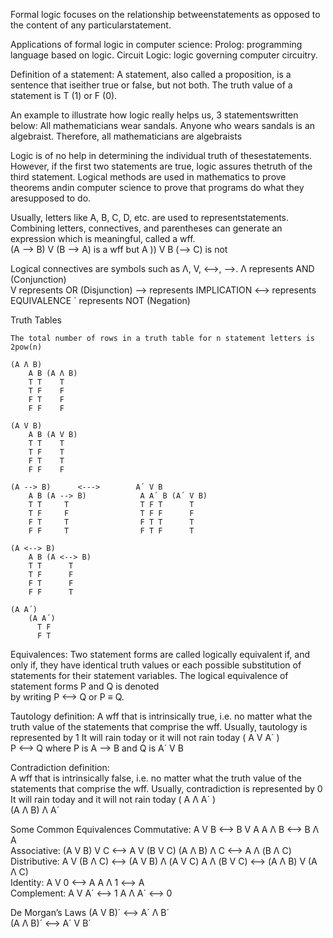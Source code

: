 Formal logic focuses on the relationship betweenstatements as opposed to the content of any particularstatement.

Applications of formal logic in computer science:
	Prolog: programming language based on logic.
	Circuit Logic: logic governing computer circuitry.

Definition of a statement:
	A statement, also called a proposition, is a sentence that iseither true or false, but not both.
	The truth value of a statement is T (1) or F (0).

An example to illustrate how logic really helps us, 3 statementswritten below: 
	All mathematicians wear sandals. 
	Anyone who wears sandals is an algebraist. 
	Therefore, all mathematicians are algebraists

Logic is of no help in determining the individual truth of thesestatements. However, if the first two statements are true, logic assures thetruth of the third statement. Logical methods are used in mathematics to prove theorems andin computer science to prove that programs do what they aresupposed to do.

Usually, letters like A, B, C, D, etc. are used to representstatements.
	Combining letters, connectives, and parentheses can generate an expression which is meaningful, called a wff.  
		(A --> B) V (B --> A) is a wff but A )) V B (--> C) is not

Logical connectives are symbols such as Λ, V, <-->, -->.
	Λ represents AND (Conjunction)	
	V represents OR (Disjunction)
	--> represents IMPLICATION
	<--> represents EQUIVALENCE
	´ represents NOT (Negation)

Truth Tables

	The total number of rows in a truth table for n statement letters is 2pow(n)

	(A Λ B)
		A B (A Λ B)
		T T    T
		T F    F
		F T    F
		F F    F

	(A V B)
		A B (A V B)
		T T    T
		T F    T
		F T    T
		F F    F
	
	(A --> B)      <--->        A´ V B
		A B (A --> B)            A A´ B (A´ V B)
		T T     T                T F T      T 
		T F     F                T F F      F
		F T     T                F T T      T
		F F     T                F T F      T
	
	(A <--> B)
		A B (A <--> B)
		T T      T
		T F      F
		F T      F
		F F      T

	(A A´)
		(A A´)
		  T F
		  F T

Equivalences:
	Two statement forms are called logically equivalent if, and only if, they have identical truth values or each possible substitution of statements for their statement variables.
	The logical equivalence of statement forms P and Q is denoted  
	by writing P <--> Q or P ≡ Q.

Tautology definition:
	A wff that is intrinsically true, i.e. no matter what the truth value of the statements that comprise the wff.  Usually, tautology is represented by 1 
		It will rain today or it will not rain today ( A V A´ )  
		P <--> Q where P is A --> B and Q is A´ V B

Contradiction definition:  
	A wff that is intrinsically false, i.e. no matter what the truth value of the statements that comprise the wff.  Usually, contradiction is represented by 0 
		It will rain today and it will not rain today ( A Λ A´ )  
		(A Λ B) Λ A´

Some Common Equivalences
	Commutative: A V B <--> B V A                             A Λ B <--> B Λ A  
	Associative:     (A V B) V C <--> A V (B V C)           (A Λ B) Λ C <--> A Λ (B Λ C)  
	Distributive:    A V (B Λ C) <--> (A V B) Λ (A V C)   A Λ (B V C) <--> (A Λ B) V (A Λ C)  
	Identity:          A V 0 <--> A                                    A Λ 1 <--> A  
	Complement: A V A´ <-->  1                                  A Λ A´ <--> 0

De Morgan’s Laws
	(A V B)´ <--> A´ Λ B´	
	(A Λ B)´ <--> A´ V B´

